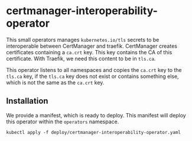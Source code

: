 # certmanager-interoperability-operator

This small operators manages `kubernetes.io/tls` secrets to be interoperable between CertManager and traefik.
CertManager creates certificates containing a `ca.crt` key. This key contains the CA of this certificate.
With Traefik, we need this content to be in `tls.ca`.

This operator listens to all namespaces and copies the `ca.crt` key to the `tls.ca` key, if the `tls.ca` key does not exist or contains something else, which is not the same as the `ca.crt` key.

## Installation

We provide a manifest, which is ready to deploy. This manifest will deploy this operator within the `operators` namespace.

`kubectl apply -f deploy/certmanager-interoperability-operator.yaml`